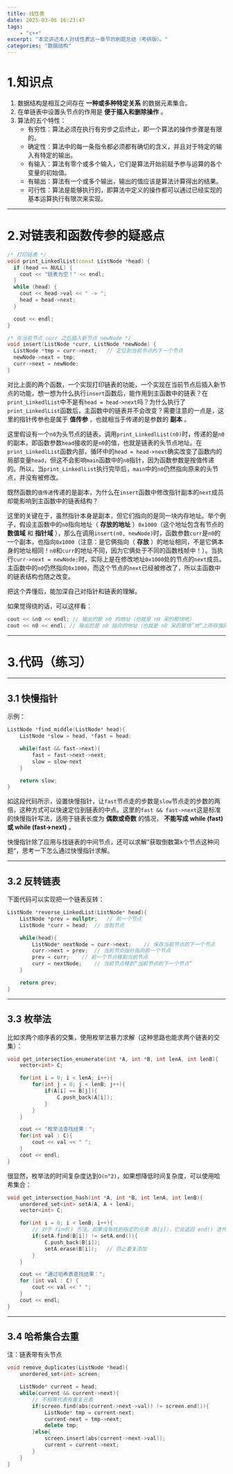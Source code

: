 ```yaml
---
title: 线性表
date: 2025-03-06 16:23:47
tags:
    - "c++"
excerpt: "本文讲述本人对线性表这一章节的刷题总结（考研版）。"
categories: "数据结构"
---
```


# 1.知识点

1. 数据结构是相互之间存在 **一种或多种特定关系** 的数据元素集合。
2. 在单链表中设置头节点的作用是 **便于插入和删除操作** 。
3. 算法的五个特性：
   - 有穷性：算法必须在执行有穷步之后终止，即一个算法的操作步骤是有限的。
   - 确定性：算法中的每一条指令都必须都有确切的含义，并且对于特定的输入有特定的输出。
   - 有输入：算法有零个或多个输入，它们是算法开始前赋予参与运算的各个变量的初始值。
   - 有输出：算法有一个或多个输出，输出的值应该是算法计算得出的结果。
   - 可行性：算法是能够执行的，即算法中定义的操作都可以通过已经实现的基本运算执行有限次来实现。

---

# 2.对链表和函数传参的疑惑点

```C++
/* 打印链表 */
void print_LinkedlList(const ListNode *head) {
  if (head == NULL) {
    cout << "链表为空！" << endl;
  }
  while (head) {
    cout << head->val << " -> ";
    head = head->next;
  }

  cout << endl;
}
```

```C++
/* 在当前节点 curr 之后插入新节点 newNode */
void insert(ListNode *curr, ListNode *newNode) {
  ListNode *tmp = curr->next;   // 定位到当前节点的下一个节点
  newNode->next = tmp;
  curr->next = newNode;
}
```

对比上面的两个函数，一个实现打印链表的功能，一个实现在当前节点后插入新节点的功能，想一想为什么执行`insert`函数后，能作用到主函数中的链表？在`print_LinkedlList`中不是有`head = head->next`吗？为什么执行了`print_LinkedlList`函数后，主函数中的链表并不会改变？需要注意的一点是，这里的指针传参也是属于 **值传参** ，也就相当于传递的是参数的 **副本** 。

这里假设有一个`n0`为头节点的链表，调用`print_LinkedlList(n0)`时，传递的是`n0`的副本，即函数参数`head`接收的是`n0`的值，也就是链表的头节点地址。在`print_LinkedlList`函数内部，循环中的`head = head->next`确实改变了函数内的局部变量`head`，但这不会影响`main`函数中的`n0`指针，因为函数参数是按值传递的。所以，当`print_LinkedlList`执行完毕后，`main`中的`n0`仍然指向原来的头节点，并没有被修改。

既然函数的`值传递`传递的是副本，为什么在`insert`函数中修改指针副本的`next`成员却能影响到主函数中的链表结构？

这里的关键在于，虽然指针本身是副本，但它们指向的是同一块内存地址。举个例子，假设主函数中的`n0`指向地址（ **存放的地址** ）`0x1000`（这个地址包含有节点的 **数值域** 和 **指针域** ），那么在调用`insert(n0, newNode)`时，函数参数`curr`是`n0`的一个副本，也指向`0x1000`（注意：是它俩指向（ **存放** ）的地址相同，不是它俩本身的地址相同！`n0`和`curr`的地址不同，因为它俩处于不同的函数栈帧中！）。当执行`curr->next = newNode;`时，实际上是在修改地址`0x1000`处的节点的`next`成员。主函数中的`n0`仍然指向`0x1000`，而这个节点的`next`已经被修改了，所以主函数中的链表结构也随之改变。

把这个弄懂后，能加深自己对指针和链表的理解。

如果觉得绕的话，可以这样看：
```C++
cout << &n0 << endl; // 输出的是 n0 的地址（也就是 n0 呆的那块地）
cout << n0 << endl; // 输出的是 n0 指向的地址（也就是 n0 呆的那块”地“上所存放的），这个就要传递给函数的参数
```

---

# 3.代码（练习）

---

## 3.1 快慢指针

示例：
```C++
ListNode *find_middle(ListNode* head){
    ListNode *slow = head, *fast = head;

    while(fast && fast->next){
        fast = fast->next->next;
        slow = slow-next
    }

    return slow;
}
```
如这段代码所示，设置快慢指针，让`fast`节点走的步数是`slow`节点走的步数的两倍，这种方式可以快速定位到链表的中点。这里的`fast && fast->next`这是标准的快慢指针写法，适用于链表长度为 **偶数或奇数** 的情况， **不能写成 while (fast) 或 while (fast->next)** 。

快慢指针除了应用与找链表的中间节点，还可以求解”获取倒数第`k`个节点这种问题“，思考一下怎么通过快慢指针求解。

---

## 3.2 反转链表

下面代码可以实现把一个链表反转：
```C++
ListNode *reverse_LinkedList(ListNode* head){
    ListNode *prev = nullptr;   // 前一个节点
    ListNode *curr = head;  // 当前节点

    while(head){
        ListNode* nextNode = curr->next;    // 保存当前节点的下一个节点
        curr->next = prev;  // 当前节点指针指向前一个节点
        prev = curr;    // 前一个节点移到当前节点
        curr = nextNode;    // 当前节点移到“当前节点的下一个节点”
    }

    return prev;
}
```

---

## 3.3 枚举法

比如求两个顺序表的交集，使用枚举法暴力求解（这种思路也能求两个链表的交集）：
```C++
void get_intersection_enumerate(int *A, int *B, int lenA, int lenB){
    vector<int> C;

    for(int i = 0; i < lenA; i++){
        for(int j = 0; j < lenB; j++){
            if(A[i] == B[j]){
                C.push_back(A[i]);
            }
        }
    }

    cout << "枚举法查找结果：";
    for(int val : C){
        cout << val << " ";
    }
    cout << endl;
}
```

很显然，枚举法的时间复杂度达到`O(n^2)`，如果想降低时间复杂度，可以使用哈希集合：
```C++
void get_intersection_hash(int *A, int *B, int lenA, int lenB){
    unordered_set<int> setA(A, A + lenA);
    vector<int> C;

    for(int i = 0; i < lenB; i++){
        // 对于 find() 方法，如果没有找到指定的元素（B[i]），它会返回 end() 迭代器。如果不相等的话，说明 B[i] 在集合 setA 中
        if(setA.find(B[i]) != setA.end()){
            C.push_back(B[i]);
            setA.erase(B[i]);   // 防止重复添加
        }
    }

    cout << "通过哈希表查找结果：";
    for (int val : C) {
        cout << val << " ";
    }
    cout << endl;
}
```

---

## 3.4 哈希集合去重

注：链表带有头节点
```C++
void remove_duplicates(ListNode *head){
    unordered_set<int> screen;

    ListNode* current = head;
    while(current && current->next){
        // 不相等代表有重复元素
        if(screen.find(abs(current->next->val)) != screen.end()){
            ListNode* tmp = current-next;
            current-next = tmp->next;
            delete tmp;
        }else{
            screen.insert(abs(current->next->val));
            current = current->next;
        }
    }
}
```